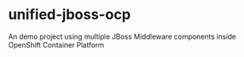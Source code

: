 # unified-jboss-ocp
An demo project using multiple JBoss Middleware components inside OpenShift Container Platform
